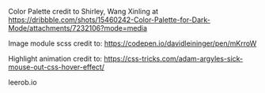Color Palette credit to Shirley, Wang Xinling at https://dribbble.com/shots/15460242-Color-Palette-for-Dark-Mode/attachments/7232106?mode=media

Image module scss credit to: https://codepen.io/davidleininger/pen/mKrroW

Highlight animation credit to: https://css-tricks.com/adam-argyles-sick-mouse-out-css-hover-effect/

leerob.io
